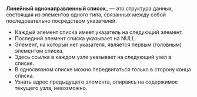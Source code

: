 **Линейный однонаправленный список**_ — это структура данных, состоящая из элементов одного типа, связанных между собой последовательно посредством указателей. 

- Каждый элемент списка имеет указатель на следующий элемент. 
- Последний элемент списка указывает на NULL. 
- Элемент, на который нет указателя, является первым (головным) элементом списка. 
- Здесь ссылка в каждом узле указывает на следующий узел в списке. 
- В односвязном списке можно передвигаться только в сторону конца списка. 
- Узнать адрес предыдущего элемента, опираясь на содержимое текущего узла, невозможно.